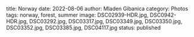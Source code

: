 title: Norway
date: 2022-08-06
author: Mladen Gibanica
category: Photos
tags: norway, forest, summer
image: DSC02939-HDR.jpg, DSC0942-HDR.jpg, DSC03292.jpg, DSC03317.jpg, DSC03349.jpg, DSC03350.jpg, DSC03352.jpg, DSC03385.jpg, DSC04117.jpg
status: published
